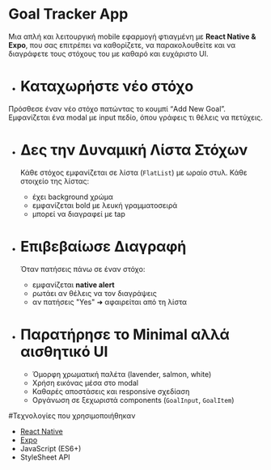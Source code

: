 # Goal Tracker App

Μια απλή και λειτουργική mobile εφαρμογή φτιαγμένη με **React Native & Expo**, που σας επιτρέπει να καθορίζετε, να παρακολουθείτε και να διαγράφετε  τους στόχους του με καθαρό και ευχάριστο UI.


 * # Καταχωρήστε νέο στόχο
  Πρόσθεσε έναν νέο στόχο πατώντας το κουμπί “Add New Goal”. Εμφανίζεται ένα modal με input πεδίο, όπου γράφεις τι θέλεις να πετύχεις.


 * # Δες την Δυναμική Λίστα Στόχων

    Κάθε στόχος εμφανίζεται σε λίστα (`FlatList`) με ωραίο στυλ. Κάθε στοιχείο της λίστας:
    - έχει background χρώμα
    - εμφανίζεται bold με λευκή γραμματοσειρά
    - μπορεί να διαγραφεί με tap



 * # Επιβεβαίωσε Διαγραφή

    Όταν πατήσεις πάνω σε έναν στόχο:
    - εμφανίζεται **native alert**
    - ρωτάει αν θέλεις να τον διαγράψεις
    - αν πατήσεις "Yes" ➜ αφαιρείται από τη λίστα



 * # Παρατήρησε το Minimal αλλά αισθητικό UI

    - Όμορφη χρωματική παλέτα (lavender, salmon, white)
    - Χρήση εικόνας μέσα στο modal
    - Καθαρές αποστάσεις και responsive σχεδίαση
    - Οργάνωση σε ξεχωριστά components (`GoalInput`, `GoalItem`)



#Τεχνολογίες που χρησιμοποιήθηκαν

- [React Native](https://reactnative.dev/)
- [Expo](https://expo.dev/)
- JavaScript (ES6+)
- StyleSheet API



